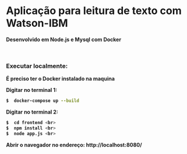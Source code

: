 <b> <h1> Aplicação para leitura de texto com Watson-IBM </h1>  

Desenvolvido em Node.js e Mysql com Docker

<br>

<h3> Executar localmente: </h3>

É preciso ter o Docker instalado na maquina

Digitar no terminal 1:<br>
```sh
$  docker-compose up --build
```
Digitar no terminal 2: <br>
```sh
$  cd frontend <br>
$  npm install <br>
$  node app.js <br>
```
Abrir o navegador no endereço:
http://localhost:8080/



